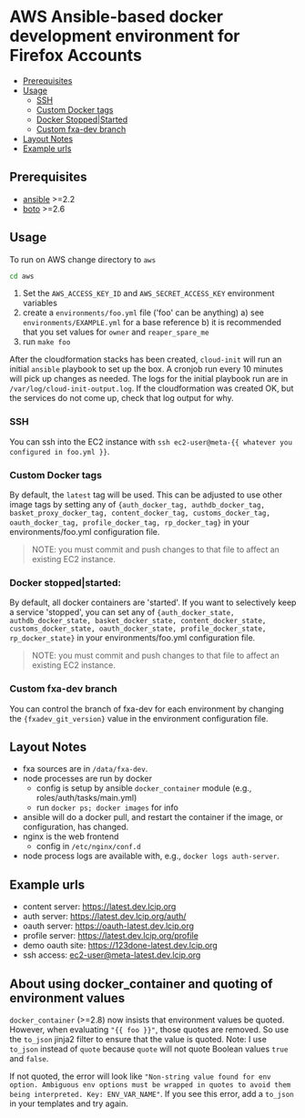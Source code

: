 # AWS Ansible-based docker development environment for Firefox Accounts

* [Prerequisites](#prerequisites)
* [Usage](#usage)
  * [SSH](#ssh)
  * [Custom Docker tags](#custom-docker-tags)
  * [Docker Stopped|Started](#docker-stoppedstarted)
  * [Custom fxa-dev branch](#custom-fxa-dev-branch)
* [Layout Notes](#layout-notes)
* [Example urls](#example-urls)

## Prerequisites

- [ansible](http://docs.ansible.com/intro_installation.html) >=2.2
- [boto](https://github.com/boto/boto#installation) >=2.6

## Usage

To run on AWS change directory to `aws`
```sh
cd aws
```

1. Set the `AWS_ACCESS_KEY_ID` and `AWS_SECRET_ACCESS_KEY` environment variables
3. create a `environments/foo.yml` file ('foo' can be anything)
  a) see `environments/EXAMPLE.yml` for a base reference
  b) it is recommended that you set values for `owner` and `reaper_spare_me`
4. run `make foo`

After the cloudformation stacks has been created, `cloud-init` will run an
initial `ansible` playbook to set up the box. A cronjob run every 10 minutes
will pick up changes as needed. The logs for the initial playbook run are in
`/var/log/cloud-init-output.log`. If the cloudformation was created OK, but
the services do not come up, check that log output for why.

### SSH

You can ssh into the EC2 instance with `ssh ec2-user@meta-{{ whatever you configured in foo.yml }}`. 

### Custom Docker tags

By default, the `latest` tag will be used. This can be adjusted
to use other image tags by setting any of `{auth_docker_tag,
authdb_docker_tag, basket_proxy_docker_tag, content_docker_tag,
customs_docker_tag, oauth_docker_tag, profile_docker_tag, rp_docker_tag}` in
your environments/foo.yml configuration file. 

> NOTE: you must commit and push changes to that file to affect an existing EC2 instance.

### Docker stopped|started:

By default, all docker containers are 'started'. If
you want to selectively keep a service 'stopped', you can set any of
`{auth_docker_state, authdb_docker_state, basket_docker_state, content_docker_state,
customs_docker_state, oauth_docker_state, profile_docker_state, rp_docker_state}` in
your environments/foo.yml configuration file. 

> NOTE: you must commit and push changes to that file to affect an existing EC2 instance.

### Custom fxa-dev branch

You can control the branch of fxa-dev for each environment by changing the `{fxadev_git_version}` value in the environment configuration file.

## Layout Notes

- fxa sources are in `/data/fxa-dev`.
- node processes are run by docker
  - config is setup by ansible `docker_container` module (e.g., roles/auth/tasks/main.yml)
  - run `docker ps; docker images` for info
- ansible will do a docker pull, and restart the container if the image, or configuration, has changed.
- nginx is the web frontend
  - config in `/etc/nginx/conf.d`
- node process logs are available with, e.g., `docker logs auth-server`.

## Example urls

- content server: https://latest.dev.lcip.org
- auth server: https://latest.dev.lcip.org/auth/
- oauth server: https://oauth-latest.dev.lcip.org
- profile server: https://latest.dev.lcip.org/profile
- demo oauth site: https://123done-latest.dev.lcip.org
- ssh access: ec2-user@meta-latest.dev.lcip.org

## About using docker_container and quoting of environment values

`docker_container` (>=2.8) now insists that environment values be quoted. However, when evaluating `"{{ foo }}"`, those quotes are removed. So use the `to_json` jinja2 filter to ensure that the value is quoted. Note: I use `to_json` instead of `quote` because `quote` will not quote Boolean values `true` and `false`.

If not quoted, the error will look like `"Non-string value found for env option. Ambiguous env options must be wrapped in quotes to avoid them being interpreted. Key: ENV_VAR_NAME"`. If you see this error, add a `to_json` in your templates and try again.



